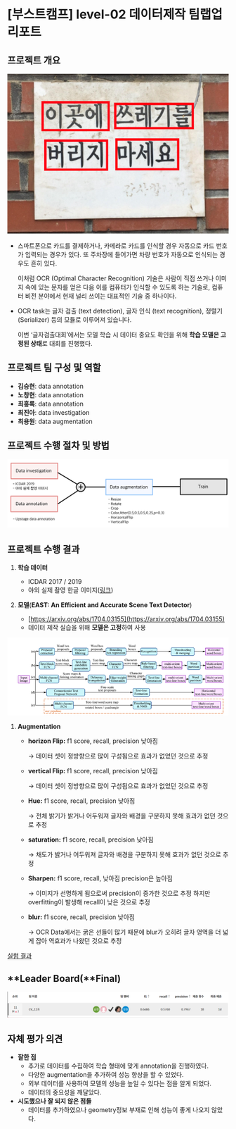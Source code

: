 # [부스트캠프] level-02 데이터제작 팀랩업리포트

## **프로젝트 개요**

![Untitled](imgs/Untitled.png)

- 스마트폰으로 카드를 결제하거나, 카메라로 카드를 인식할 경우 자동으로 카드 번호가 입력되는 경우가 있다. 또 주차장에 들어가면 차량 번호가 자동으로 인식되는 경우도 흔히 있다.
    
    이처럼 OCR (Optimal Character Recognition) 기술은 사람이 직접 쓰거나 이미지 속에 있는 문자를 얻은 다음 이를 컴퓨터가 인식할 수 있도록 하는 기술로, 컴퓨터 비전 분야에서 현재 널리 쓰이는 대표적인 기술 중 하나이다. 
    
- OCR task는 글자 검출 (text detection), 글자 인식 (text recognition), 정렬기(Serializer) 등의 모듈로 이루어져 있습니다.
    
    이번 ‘글자검출대회’에서는 모델 학습 시 데이터 중요도 확인을 위해 **학습 모델은 고정된 상태**로 대회를 진행했다.
    

## **프로젝트 팀 구성 및 역할**

- **김승현**: data annotation
- **노창현**: data annotation
- **최홍록**: data annotation
- **최진아**: data investigation
- **최용원**: data augmentation

## **프로젝트 수행 절차 및 방법**

![Untitled](imgs/Untitled1.png)

## **프로젝트 수행 결과**

1. **학습 데이터** 
    - ICDAR 2017 / 2019
    - 야외 실제 촬영 한글 이미지([링크](https://aihub.or.kr/aidata/33985/download))
    
2. **모델**(**EAST: An Efficient and Accurate Scene Text Detector**)
    - [https://arxiv.org/abs/1704.03155](https://arxiv.org/abs/1704.03155)
    - 데이터 제작 실습을 위해 **모델은 고정**하여 사용

![Untitled](imgs/Untitled2.png)

1. **Augmentation**
    - **horizon Flip:** f1 score, recall, precision 낮아짐
        
        → 데이터 셋이 정방향으로 많이 구성됨으로 효과가 없었던 것으로 추정  
        
    - **vertical Flip:** f1 score, recall, precision 낮아짐
        
        → 데이터 셋이 정방향으로 많이 구성됨으로 효과가 없었던 것으로 추정  
        
    - **Hue:** f1 score, recall, precision 낮아짐
        
        → 전체 밝기가 밝거나 어두워져 글자와 배경을 구분하지 못해 효과가 없던 것으로 추정  
        
    - **saturation:** f1 score, recall, precision 낮아짐
        
        → 채도가 밝거나 어두워져 글자와 배경을 구분하지 못해 효과가 없던 것으로 추정
        
    - **Sharpen:** f1 score, recall, 낮아짐 precision은 높아짐
        
        → 이미지가 선명하게 됨으로써 precision이 증가한 것으로 추정 하지만 overfitting이 발생해 recall이 낮은 것으로 추정
        
    - **blur:** f1 score, recall, precision 낮아짐
        
        → OCR Data에서는 굵은 선들이 많기 때문에 blur가 오히려 글자 영역을 더 넓게 잡아 역효과가 나왔던 것으로 추정
        

[실험 결과](https://www.notion.so/ef02055f80574065b50ff0e817a2f49a)

## **Leader Board(**Final)

![Untitled](imgs/Untitled3.png)

## 자체 평가 의견

- **잘한 점**
    - 추가로 데이터를 수집하여 학습 형태에 맞게 annotation을 진행하였다.
    - 다양한 augmentation을 추가하여 성능 향상을 할 수 있었다.
    - 외부 데이터를 사용하여 모델의 성능을 높일 수 있다는 점을 알게 되었다.
    - 데이터의 중요성을 깨달았다.
- **시도했으나 잘 되지 않은 점들**
    - 데이터를 추가하였으나 geometry정보 부재로 인해 성능이 좋게 나오지 않았다.